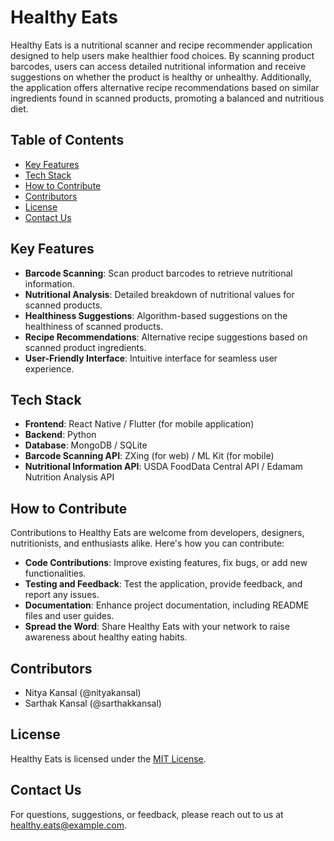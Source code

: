 # Healthy Eats

Healthy Eats is a nutritional scanner and recipe recommender application designed to help users make healthier food choices. By scanning product barcodes, users can access detailed nutritional information and receive suggestions on whether the product is healthy or unhealthy. Additionally, the application offers alternative recipe recommendations based on similar ingredients found in scanned products, promoting a balanced and nutritious diet.

## Table of Contents

- [Key Features](#key-features)
- [Tech Stack](#tech-stack)
- [How to Contribute](#how-to-contribute)
- [Contributors](#contributors)
- [License](#license)
- [Contact Us](#contact-us)

## Key Features

- **Barcode Scanning**: Scan product barcodes to retrieve nutritional information.
- **Nutritional Analysis**: Detailed breakdown of nutritional values for scanned products.
- **Healthiness Suggestions**: Algorithm-based suggestions on the healthiness of scanned products.
- **Recipe Recommendations**: Alternative recipe suggestions based on scanned product ingredients.
- **User-Friendly Interface**: Intuitive interface for seamless user experience.

## Tech Stack

- **Frontend**: React Native / Flutter (for mobile application)
- **Backend**: Python
- **Database**: MongoDB / SQLite
- **Barcode Scanning API**: ZXing (for web) / ML Kit (for mobile)
- **Nutritional Information API**: USDA FoodData Central API / Edamam Nutrition Analysis API

## How to Contribute

Contributions to Healthy Eats are welcome from developers, designers, nutritionists, and enthusiasts alike. Here's how you can contribute:

- **Code Contributions**: Improve existing features, fix bugs, or add new functionalities.
- **Testing and Feedback**: Test the application, provide feedback, and report any issues.
- **Documentation**: Enhance project documentation, including README files and user guides.
- **Spread the Word**: Share Healthy Eats with your network to raise awareness about healthy eating habits.

## Contributors

- Nitya Kansal (@nityakansal)
- Sarthak Kansal (@sarthakkansal)

## License

Healthy Eats is licensed under the [MIT License](LICENSE).

## Contact Us

For questions, suggestions, or feedback, please reach out to us at [healthy.eats@example.com](mailto:healthy.eats@example.com).
